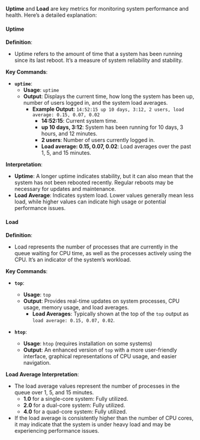 **Uptime** and **Load** are key metrics for monitoring system performance and health. Here’s a detailed explanation:

#### Uptime

**Definition**:

- Uptime refers to the amount of time that a system has been running since its last reboot. It’s a measure of system reliability and stability.

**Key Commands**:

- **`uptime`**:
    - **Usage**: `uptime`
    - **Output**: Displays the current time, how long the system has been up, number of users logged in, and the system load averages.
        - **Example Output**: `14:52:15 up 10 days, 3:12, 2 users, load average: 0.15, 0.07, 0.02`
            - **14:52:15**: Current system time.
            - **up 10 days, 3:12**: System has been running for 10 days, 3 hours, and 12 minutes.
            - **2 users**: Number of users currently logged in.
            - **Load average: 0.15, 0.07, 0.02**: Load averages over the past 1, 5, and 15 minutes.

**Interpretation**:

- **Uptime**: A longer uptime indicates stability, but it can also mean that the system has not been rebooted recently. Regular reboots may be necessary for updates and maintenance.
- **Load Average**: Indicates system load. Lower values generally mean less load, while higher values can indicate high usage or potential performance issues.

#### Load

**Definition**:

- Load represents the number of processes that are currently in the queue waiting for CPU time, as well as the processes actively using the CPU. It’s an indicator of the system’s workload.

**Key Commands**:

- **`top`**:
    
    - **Usage**: `top`
    - **Output**: Provides real-time updates on system processes, CPU usage, memory usage, and load averages.
        - **Load Averages**: Typically shown at the top of the `top` output as `load average: 0.15, 0.07, 0.02`.
- **`htop`**:
    
    - **Usage**: `htop` (requires installation on some systems)
    - **Output**: An enhanced version of `top` with a more user-friendly interface, graphical representations of CPU usage, and easier navigation.

**Load Average Interpretation**:

- The load average values represent the number of processes in the queue over 1, 5, and 15 minutes.
    - **1.0** for a single-core system: Fully utilized.
    - **2.0** for a dual-core system: Fully utilized.
    - **4.0** for a quad-core system: Fully utilized.
- If the load average is consistently higher than the number of CPU cores, it may indicate that the system is under heavy load and may be experiencing performance issues.
